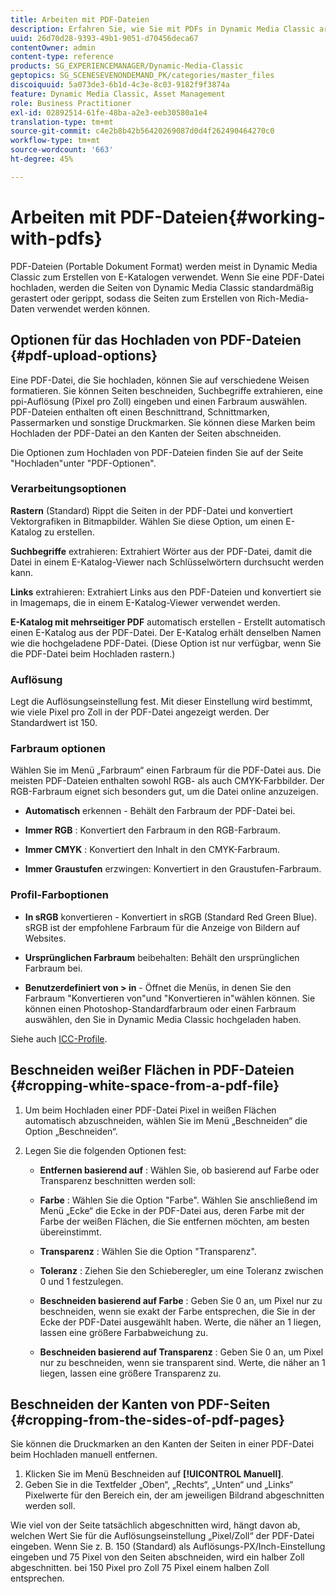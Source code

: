 ```yaml
---
title: Arbeiten mit PDF-Dateien
description: Erfahren Sie, wie Sie mit PDFs in Dynamic Media Classic arbeiten.
uuid: 26d70d28-9393-49b1-9051-d70456deca67
contentOwner: admin
content-type: reference
products: SG_EXPERIENCEMANAGER/Dynamic-Media-Classic
geptopics: SG_SCENESEVENONDEMAND_PK/categories/master_files
discoiquuid: 5a073de3-6b1d-4c3e-8c03-9182f9f3874a
feature: Dynamic Media Classic, Asset Management
role: Business Practitioner
exl-id: 02892514-61fe-48ba-a2e3-eeb30580a1e4
translation-type: tm+mt
source-git-commit: c4e2b8b42b56420269087d0d4f262490464270c0
workflow-type: tm+mt
source-wordcount: '663'
ht-degree: 45%

---
```


# Arbeiten mit PDF-Dateien{#working-with-pdfs}

PDF-Dateien (Portable Dokument Format) werden meist in Dynamic Media Classic zum Erstellen von E-Katalogen verwendet. Wenn Sie eine PDF-Datei hochladen, werden die Seiten von Dynamic Media Classic standardmäßig gerastert oder gerippt, sodass die Seiten zum Erstellen von Rich-Media-Daten verwendet werden können.

## Optionen für das Hochladen von PDF-Dateien {#pdf-upload-options}

Eine PDF-Datei, die Sie hochladen, können Sie auf verschiedene Weisen formatieren. Sie können Seiten beschneiden, Suchbegriffe extrahieren, eine ppi-Auflösung (Pixel pro Zoll) eingeben und einen Farbraum auswählen. PDF-Dateien enthalten oft einen Beschnittrand, Schnittmarken, Passermarken und sonstige Druckmarken. Sie können diese Marken beim Hochladen der PDF-Datei an den Kanten der Seiten abschneiden.

Die Optionen zum Hochladen von PDF-Dateien finden Sie auf der Seite &quot;Hochladen&quot;unter &quot;PDF-Optionen&quot;.

### Verarbeitungsoptionen

**Rastern**  (Standard) Rippt die Seiten in der PDF-Datei und konvertiert Vektorgrafiken in Bitmapbilder. Wählen Sie diese Option, um einen E-Katalog zu erstellen.

**Suchbegriffe**  extrahieren: Extrahiert Wörter aus der PDF-Datei, damit die Datei in einem E-Katalog-Viewer nach Schlüsselwörtern durchsucht werden kann.

**Links**  extrahieren: Extrahiert Links aus den PDF-Dateien und konvertiert sie in Imagemaps, die in einem E-Katalog-Viewer verwendet werden.

**E-Katalog mit mehrseitiger PDF**  automatisch erstellen - Erstellt automatisch einen E-Katalog aus der PDF-Datei. Der E-Katalog erhält denselben Namen wie die hochgeladene PDF-Datei. (Diese Option ist nur verfügbar, wenn Sie die PDF-Datei beim Hochladen rastern.)

### Auflösung

Legt die Auflösungseinstellung fest. Mit dieser Einstellung wird bestimmt, wie viele Pixel pro Zoll in der PDF-Datei angezeigt werden. Der Standardwert ist 150.

### Farbraum optionen

Wählen Sie im Menü „Farbraum“ einen Farbraum für die PDF-Datei aus. Die meisten PDF-Dateien enthalten sowohl RGB- als auch CMYK-Farbbilder. Der RGB-Farbraum eignet sich besonders gut, um die Datei online anzuzeigen.

* **Automatisch**  erkennen - Behält den Farbraum der PDF-Datei bei.

* **Immer RGB** : Konvertiert den Farbraum in den RGB-Farbraum.

* **Immer CMYK** : Konvertiert den Inhalt in den CMYK-Farbraum.

* **Immer Graustufen**  erzwingen: Konvertiert in den Graustufen-Farbraum.

### Profil-Farboptionen

* **In sRGB**  konvertieren - Konvertiert in sRGB (Standard Red Green Blue). sRGB ist der empfohlene Farbraum für die Anzeige von Bildern auf Websites.

* **Ursprünglichen Farbraum**  beibehalten: Behält den ursprünglichen Farbraum bei.

* **Benutzerdefiniert von > in**  - Öffnet die Menüs, in denen Sie den Farbraum &quot;Konvertieren von&quot;und &quot;Konvertieren in&quot;wählen können. Sie können einen Photoshop-Standardfarbraum oder einen Farbraum auswählen, den Sie in Dynamic Media Classic hochgeladen haben.

Siehe auch [ICC-Profile](/help/icc-profiles.md#icc_profiles).

## Beschneiden weißer Flächen in PDF-Dateien {#cropping-white-space-from-a-pdf-file}

1. Um beim Hochladen einer PDF-Datei Pixel in weißen Flächen automatisch abzuschneiden, wählen Sie im Menü „Beschneiden“ die Option „Beschneiden“.
1. Legen Sie die folgenden Optionen fest:

   * **Entfernen basierend auf** : Wählen Sie, ob basierend auf Farbe oder Transparenz beschnitten werden soll:

   * **Farbe** : Wählen Sie die Option &quot;Farbe&quot;. Wählen Sie anschließend im Menü „Ecke“ die Ecke in der PDF-Datei aus, deren Farbe mit der Farbe der weißen Flächen, die Sie entfernen möchten, am besten übereinstimmt.

   * **Transparenz** : Wählen Sie die Option &quot;Transparenz&quot;.

   * **Toleranz** : Ziehen Sie den Schieberegler, um eine Toleranz zwischen 0 und 1 festzulegen.

   * **Beschneiden basierend auf Farbe** : Geben Sie 0 an, um Pixel nur zu beschneiden, wenn sie exakt der Farbe entsprechen, die Sie in der Ecke der PDF-Datei ausgewählt haben. Werte, die näher an 1 liegen, lassen eine größere Farbabweichung zu.

   * **Beschneiden basierend auf Transparenz** : Geben Sie 0 an, um Pixel nur zu beschneiden, wenn sie transparent sind. Werte, die näher an 1 liegen, lassen eine größere Transparenz zu.

## Beschneiden der Kanten von PDF-Seiten {#cropping-from-the-sides-of-pdf-pages}

Sie können die Druckmarken an den Kanten der Seiten in einer PDF-Datei beim Hochladen manuell entfernen.

1. Klicken Sie im Menü Beschneiden auf **[!UICONTROL Manuell]**.
1. Geben Sie in die Textfelder „Oben“, „Rechts“, „Unten“ und „Links“ Pixelwerte für den Bereich ein, der am jeweiligen Bildrand abgeschnitten werden soll.

Wie viel von der Seite tatsächlich abgeschnitten wird, hängt davon ab, welchen Wert Sie für die Auflösungseinstellung „Pixel/Zoll“ der PDF-Datei eingeben. Wenn Sie z. B. 150 (Standard) als Auflösungs-PX/Inch-Einstellung eingeben und 75 Pixel von den Seiten abschneiden, wird ein halber Zoll abgeschnitten. bei 150 Pixel pro Zoll 75 Pixel einem halben Zoll entsprechen.
